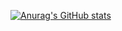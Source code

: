[![Anurag's GitHub stats](https://github-readme-stats.vercel.app/api?username=HuyOnic)](https://github.com/anuraghazra/github-readme-stats)
